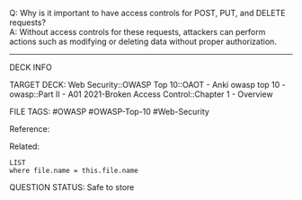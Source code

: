 Q: Why is it important to have access controls for POST, PUT, and DELETE requests?  
A: Without access controls for these requests, attackers can perform actions such as modifying or deleting data without proper authorization.
<!--ID: 1697070663692-->

---

DECK INFO

TARGET DECK: Web Security::OWASP Top 10::OAOT - Anki owasp top 10 - owasp::Part II - A01 2021-Broken Access Control::Chapter 1 - Overview

FILE TAGS: #OWASP #OWASP-Top-10 #Web-Security

Reference:

Related:

```dataview
LIST
where file.name = this.file.name
```

QUESTION STATUS: Safe to store